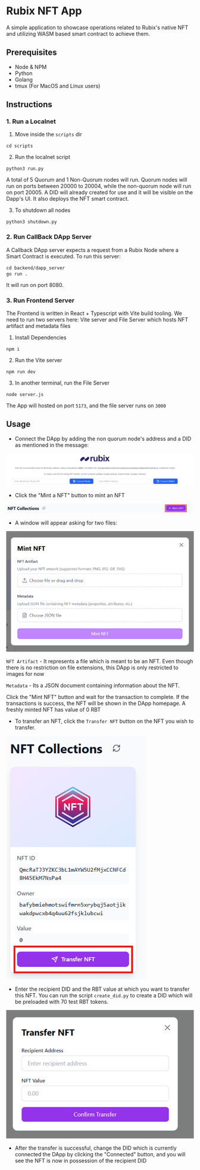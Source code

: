 # Rubix NFT App

A simple application to showcase operations related to Rubix's native NFT and utilizing WASM based smart contract to achieve them.

## Prerequisites

- Node & NPM
- Python
- Golang
- tmux (For MacOS and Linux users)

## Instructions

### 1. Run a Localnet

1. Move inside the `scripts` dir
  ```
  cd scripts
  ```

2. Run the localnet script

  ```
  python3 run.py
  ```

A total of 5 Quorum and 1 Non-Quorum nodes will run. Quorum nodes will run on ports between 20000 to 20004, while the non-quorum node will run on port 20005. A DID will already created for use and it will be visible on the Dapp's UI. It also deploys the NFT smart contract.

3. To shutdown all nodes

```
python3 shutdown.py
```

### 2. Run CallBack DApp Server

A Callback DApp server expects a request from a Rubix Node where a Smart Contract is executed. To run this server:

```
cd backend/dapp_server
go run .
```

It will run on port 8080.

### 3. Run Frontend Server

The Frontend is written in React + Typescript with Vite build tooling. We need to run two servers here: Vite server and File Server which hosts NFT artifact and metadata files

1. Install Dependencies

```
npm i
```

2. Run the Vite server

```
npm run dev
```

3. In another terminal, run the File Server

```
node server.js
```

The App will hosted on port `5173`, and the file server runs on `3000`

## Usage

- Connect the DApp by adding the non quorum node's address and a DID as mentioned in the message:

![nft_wallet](./assets/nft_wallet.png)

- Click the "Mint a NFT" button to mint an NFT

![nft_mint_nft](./assets/nft_mint_button.png)

- A window will appear asking for two files:

![nft_mint_modal](./assets/nft_mint_modal.png)

`NFT Artifact` - It represents a file which is meant to be an NFT. Even though there is no restriction on file extensions, this DApp is only restricted to images for now

`Metadata` - Its a JSON document containing information about the NFT.

Click the "Mint NFT" button and wait for the transaction to complete. If the transactions is success, the NFT will be shown in the DApp homepage. A freshly minted NFT has value of 0 RBT

- To transfer an NFT, click the `Transfer NFT` button on the NFT you wish to transfer.

![nft_transfer_btn](./assets/nft_transfer_btn.png)

- Enter the recipient DID and the RBT value at which you want to transfer this NFT. You can run the script `create_did.py` to create a DID which will be preloaded with 70 test RBT tokens.

![nft_transfer_values](./assets/nft_transfer_values.png)

- After the transfer is successful, change the DID which is currently connected the DApp by clicking the "Connected" button, and you will see the NFT is now in possession of the recipient DID